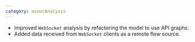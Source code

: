 ```yaml
---
category: minorAnalysis
---
```

* Improved `WebSocket` analysis by refactoring the model to use API graphs.
* Added data received from `WebSocket` clients as a remote flow source.
